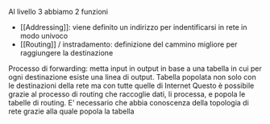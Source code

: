 Al livello 3 abbiamo 2 funzioni
- [[Addressing]]: viene definito un indirizzo per indentificarsi in rete in modo univoco
- [[Routing]] / instradamento: definizione del cammino migliore per raggiungere la destinazione

Processo di forwarding: metta input in output in base a una tabella in cui per ogni destinazione esiste una linea di output. Tabella popolata non solo con le destinazioni della rete ma con tutte quelle di Internet
Questo è possibile grazie al processo di routing che raccoglie dati, li processa, e popola le tabelle di routing. E' necessario che abbia conoscenza della topologia di rete grazie alla quale popola la tabella 